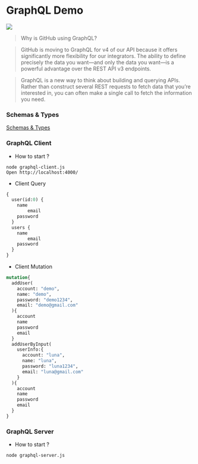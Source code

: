 # GraphQL Demo

![](http://www.zhaiqianfeng.com/uploads/content/share/graphql.png)

> Why is GitHub using GraphQL?

> GitHub is moving to GraphQL for v4 of our API because it offers significantly more flexibility for our integrators. The ability to define precisely the data you want—and only the data you want—is a powerful advantage over the REST API v3 endpoints.

> GraphQL is a new way to think about building and querying APIs. Rather than construct several REST requests to fetch data that you’re interested in, you can often make a single call to fetch the information you need.

### Schemas & Types
[Schemas & Types](https://toddmotto.com/react-create-class-versus-component/#syntax-differences)

### GraphQL Client

* How to start ?
```
node graphql-client.js
Open http://localhost:4000/
```

* Client Query

```graphql
{
  user(id:0) {
    name
 		email
    password
  }
  users {
    name
 		email
    password
  }
}
```

* Client Mutation

```graphql
mutation{
  addUser(
    account: "demo",
    name: "demo",
    password: "demo1234",
    email: "demo@gmail.com"
  ){
    account
    name
    password
    email
  }
  addUserByInput(
    userInfo:{
      account: "luna",
      name: "luna",
      password: "luna1234",
      email: "luna@gmail.com"
    }
  ){
    account
    name
    password
    email
  }
}
```


### GraphQL Server

* How to start ?
```
node graphql-server.js
```
